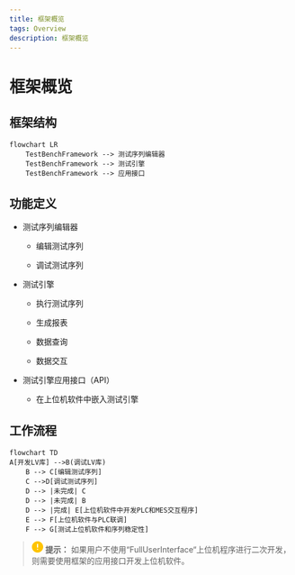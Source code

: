 ```yaml
---
title: 框架概览
tags: Overview
description: 框架概览
---
```


# 框架概览

## 框架结构

```mermaid
flowchart LR
    TestBenchFramework --> 测试序列编辑器
    TestBenchFramework --> 测试引擎
    TestBenchFramework --> 应用接口
```

## 功能定义

- 测试序列编辑器
  
  - 编辑测试序列
  
  - 调试测试序列

- 测试引擎
  
  - 执行测试序列
  
  - 生成报表
  
  - 数据查询
  
  - 数据交互

- 测试引擎应用接口（API）
  
  - 在上位机软件中嵌入测试引擎

## 工作流程

```mermaid
flowchart TD
A[开发LV库] -->B(调试LV库)
    B --> C[编辑测试序列]
    C -->D[调试测试序列]
    D --> |未完成| C
    D --> |未完成| B
    D --> |完成| E[上位机软件中开发PLC和MES交互程序]
    E --> F[上位机软件与PLC联调]
    F --> G[测试上位机软件和序列稳定性]
```

> <img title="提示" src="../assets/img/提示.png"> **提示：** 如果用户不使用“FullUserInterface“上位机程序进行二次开发，则需要使用框架的应用接口开发上位机软件。